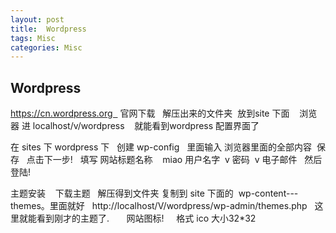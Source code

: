 ```yaml
---
layout: post
title:  Wordpress
tags: Misc
categories: Misc
---
```




## Wordpress
https://cn.wordpress.org   官网下载
 
解压出来的文件夹  放到site 下面 
 
 浏览器 进 localhost/v/wordpress    就能看到wordpress 配置界面了




在 sites 下 wordpress 下   创建 wp-config   里面输入 浏览器里面的全部内容  保存
 
点击下一步!
 
填写 网站标题名称    miao
用户名字  v 密码  v 电子邮件
 
然后登陆!




主题安装   
 下载主题   解压得到文件夹 
复制到 site 下面的  wp-content---themes。里面就好
 
http://localhost/V/wordpress/wp-admin/themes.php   这里就能看到刚才的主题了.
 
 
 
网站图标!     格式 ico 大小32\*32 










